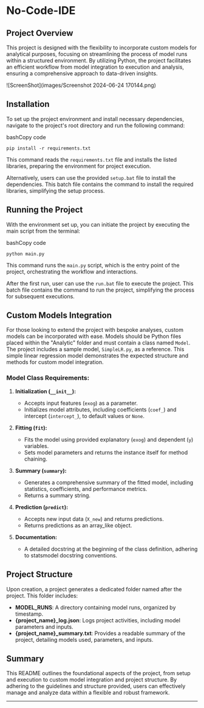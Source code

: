 # No-Code-IDE

## Project Overview

This project is designed with the flexibility to incorporate custom models for analytical purposes, focusing on streamlining the process of model runs within a structured environment. By utilizing Python, the project facilitates an efficient workflow from model integration to execution and analysis, ensuring a comprehensive approach to data-driven insights.

![ScreenShot](images/Screenshot 2024-06-24 170144.png)


## Installation

To set up the project environment and install necessary dependencies, navigate to the project's root directory and run the following command:

bashCopy code

`pip install -r requirements.txt`

This command reads the `requirements.txt` file and installs the listed libraries, preparing the environment for project execution.

Alternatively, users can use the provided `setup.bat` file to install the dependencies. This batch file contains the command to install the required libraries, simplifying the setup process.

## Running the Project

With the environment set up, you can initiate the project by executing the main script from the terminal:

bashCopy code

`python main.py`

This command runs the `main.py` script, which is the entry point of the project, orchestrating the workflow and interactions.

After the first run, user can use the `run.bat` file to execute the project. This batch file contains the command to run the project, simplifying the process for subsequent executions.

## Custom Models Integration

For those looking to extend the project with bespoke analyses, custom models can be incorporated with ease. Models should be Python files placed within the "Analytic" folder and must contain a class named `Model`. The project includes a sample model, `SimpleLR.py`, as a reference. This simple linear regression model demonstrates the expected structure and methods for custom model integration.

### Model Class Requirements:

1.  **Initialization (`__init__`):**

    - Accepts input features (`exog`) as a parameter.
    - Initializes model attributes, including coefficients (`coef_`) and intercept (`intercept_`), to default values or `None`.

2.  **Fitting (`fit`):**

    - Fits the model using provided explanatory (`exog`) and dependent (`y`) variables.
    - Sets model parameters and returns the instance itself for method chaining.

3.  **Summary (`summary`):**

    - Generates a comprehensive summary of the fitted model, including statistics, coefficients, and performance metrics.
    - Returns a summary string.

4.  **Prediction (`predict`):**

    - Accepts new input data (`X_new`) and returns predictions.
    - Returns predictions as an array_like object.

5.  **Documentation:**

    - A detailed docstring at the beginning of the class definition, adhering to statsmodel docstring conventions.

## Project Structure

Upon creation, a project generates a dedicated folder named after the project. This folder includes:

- **MODEL_RUNS**: A directory containing model runs, organized by timestamp.
- **{project_name}\_log.json**: Logs project activities, including model parameters and inputs.
- **{project_name}\_summary.txt**: Provides a readable summary of the project, detailing models used, parameters, and inputs.

## Summary

This README outlines the foundational aspects of the project, from setup and execution to custom model integration and project structure. By adhering to the guidelines and structure provided, users can effectively manage and analyze data within a flexible and robust framework.

---
